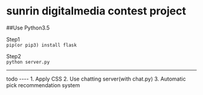 # sunrin digitalmedia contest project
##Use Python3.5

Step1<br>
`pip(or pip3) install flask`

Step2<br>
`python server.py`
<br>
<hr/>
todo
----
1. Apply CSS
2. Use chatting server(with chat.py)
3. Automatic pick recommendation system
